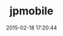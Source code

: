 ---
layout: post
title:  "jpmobile"
repo:   "jpmobile/jpmobile"
date:   2015-02-18 17:20:44
gemurl: http://jpmobile-rails.org
---